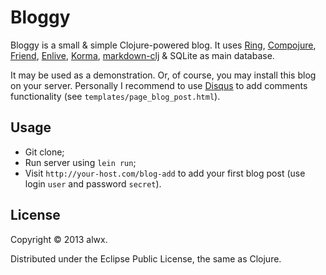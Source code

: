 # Bloggy

Bloggy is a small & simple Clojure-powered blog. It uses [Ring](https://github.com/ring-clojure/ring), [Compojure](https://github.com/weavejester/compojure), [Friend](https://github.com/cemerick/friend), [Enlive](https://github.com/cgrand/enlive), [Korma](http://sqlkorma.com/), [markdown-clj](https://github.com/yogthos/markdown-clj) & SQLite as main database.

It may be used as a demonstration. Or, of course, you may install this blog on your server.
Personally I recommend to use [Disqus](http://disqus.com) to add comments functionality (see `templates/page_blog_post.html`).

## Usage

* Git clone;
* Run server using `lein run`;
* Visit `http://your-host.com/blog-add` to add your first blog post (use login `user` and password `secret`).

## License

Copyright © 2013 alwx.

Distributed under the Eclipse Public License, the same as Clojure.

